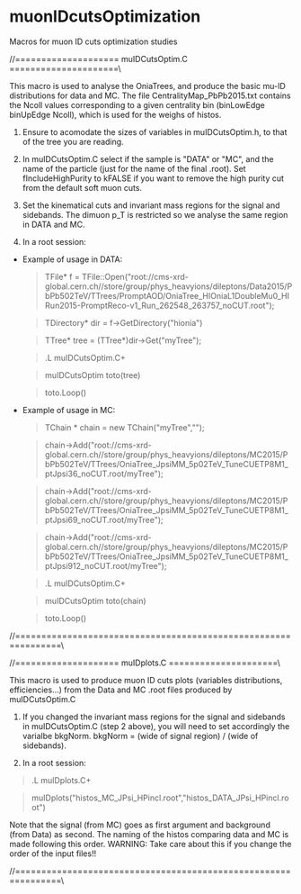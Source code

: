# muonIDcutsOptimization
Macros for muon ID cuts optimization studies

//==================== muIDCutsOptim.C =====================\\

This macro is used to analyse the OniaTrees, and produce the basic mu-ID distributions for data and MC. The file CentralityMap_PbPb2015.txt contains the Ncoll values corresponding to a given centrality bin (binLowEdge binUpEdge Ncoll), which is used for the weighs of histos.

1) Ensure to acomodate the sizes of variables in muIDCutsOptim.h, to that of the tree you are reading.

2) In muIDCutsOptim.C select if the sample is "DATA" or "MC", and the name of the particle (just for the name of the final .root). Set fIncludeHighPurity to kFALSE if you want to remove the high purity cut from the default soft muon cuts.

3) Set the kinematical cuts and invariant mass regions for the signal and sidebands. The dimuon p_T is restricted so we analyse the same region in DATA and MC.

4) In a root session:

- Example of usage in DATA:

  > TFile* f = TFile::Open("root://cms-xrd-global.cern.ch//store/group/phys_heavyions/dileptons/Data2015/PbPb502TeV/TTrees/PromptAOD/OniaTree_HIOniaL1DoubleMu0_HIRun2015-PromptReco-v1_Run_262548_263757_noCUT.root");

  > TDirectory* dir = f->GetDirectory("hionia")

  > TTree* tree = (TTree*)dir->Get("myTree");

  > .L muIDCutsOptim.C+

  > muIDCutsOptim toto(tree)

  > toto.Loop()



- Example of usage in MC:

  > TChain * chain = new TChain("myTree","");

  > chain->Add("root://cms-xrd-global.cern.ch//store/group/phys_heavyions/dileptons/MC2015/PbPb502TeV/TTrees/OniaTree_JpsiMM_5p02TeV_TuneCUETP8M1_ptJpsi36_noCUT.root/myTree");

  > chain->Add("root://cms-xrd-global.cern.ch//store/group/phys_heavyions/dileptons/MC2015/PbPb502TeV/TTrees/OniaTree_JpsiMM_5p02TeV_TuneCUETP8M1_ptJpsi69_noCUT.root/myTree");

  > chain->Add("root://cms-xrd-global.cern.ch//store/group/phys_heavyions/dileptons/MC2015/PbPb502TeV/TTrees/OniaTree_JpsiMM_5p02TeV_TuneCUETP8M1_ptJpsi912_noCUT.root/myTree");

  > .L muIDCutsOptim.C+

  > muIDCutsOptim toto(chain)

  > toto.Loop()

//===============================================================\\


//==================== muIDplots.C =====================\\

This macro is used to produce muon ID cuts plots (variables distributions, efficiencies...) from the Data and MC .root files produced by muIDCutsOptim.C 

1) If you changed the invariant mass regions for the signal and sidebands in muIDCutsOptim.C (step 2 above), you will need to set accordingly the varialbe bkgNorm. bkgNorm = (wide of signal region) / (wide of sidebands).

2) In a root session:

  > .L muIDplots.C+

  > muIDplots("histos_MC_JPsi_HPincl.root","histos_DATA_JPsi_HPincl.root")

Note that the signal (from MC) goes as first argument and background (from Data) as second. The naming of the histos comparing data and MC is made following this order. WARNING: Take care about this if you change the order of the input files!!

//===============================================================\\

